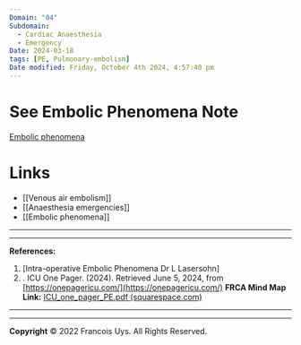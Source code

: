 ```yaml
---
Domain: "04"
Subdomain:
  - Cardiac Anaesthesia
  - Emergency
Date: 2024-03-18
tags: [PE, Pulmonary-embolism]
Date modified: Friday, October 4th 2024, 4:57:40 pm
---
```


# See Embolic Phenomena Note

[Embolic phenomena](Embolic%20phenomena.md)

# Links
- [[Venous air embolism]]
- [[Anaesthesia emergencies]]
- [[Embolic phenomena]]

---

---
**References:**

1. [Intra-operative Embolic Phenomena Dr L Lasersohn]
2. . ICU One Pager. (2024). Retrieved June 5, 2024, from [https://onepagericu.com/](https://onepagericu.com/)
**FRCA Mind Map Link:**
[ICU_one_pager_PE.pdf (squarespace.com)](https://static1.squarespace.com/static/5e6d5df1ff954d5b7b139463/t/5eaf795cee13ec478753abba/1588558173422/ICU_one_pager_PE.pdf)

---------------------------------------------------------------------------------------------


---

**Copyright**
© 2022 Francois Uys. All Rights Reserved.
